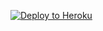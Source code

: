 <p><a href="https://heroku.com/deploy?template=https://github.com/AmirulAndalib/peerflix-server/tree/master"> <img src="https://www.herokucdn.com/deploy/button.svg" alt="Deploy to Heroku" /></a></p>
